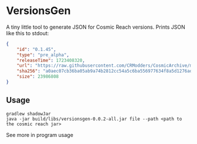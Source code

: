 # VersionsGen

A tiny little tool to generate JSON for Cosmic Reach versions. Prints JSON like this to stdout:
```json
{
    "id": "0.1.45",
    "type": "pre_alpha",
    "releaseTime": 1723408320,
    "url": "https://raw.githubusercontent.com/CRModders/CosmicArchive/main/versions/pre-alpha/Cosmic%20Reach-0.1.45.jar",
    "sha256": "a0aec07cb36ba05ab9a74b2812cc54a5c6ba556977634f8a5d1276ad0a3dd2d4",
    "size": 23986808
}
```

## Usage
```shell
gradlew shadowJar
java -jar build/libs/versionsgen-0.0.2-all.jar file --path <path to the cosmic reach jar>
```
See more in program usage